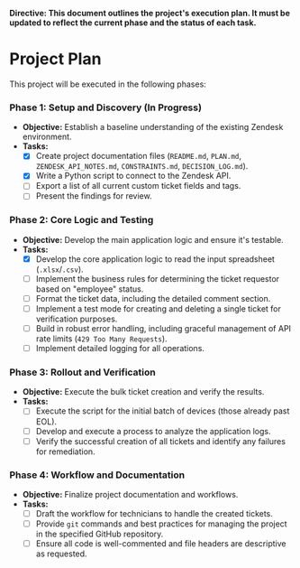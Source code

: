 **Directive: This document outlines the project's execution plan. It must be updated to reflect the current phase and the status of each task.**

# Project Plan

This project will be executed in the following phases:

### Phase 1: Setup and Discovery (In Progress)

*   **Objective:** Establish a baseline understanding of the existing Zendesk environment.
*   **Tasks:**
    *   [x] Create project documentation files (`README.md`, `PLAN.md`, `ZENDESK_API_NOTES.md`, `CONSTRAINTS.md`, `DECISION_LOG.md`).
    *   [x] Write a Python script to connect to the Zendesk API.
    *   [ ] Export a list of all current custom ticket fields and tags.
    *   [ ] Present the findings for review.

### Phase 2: Core Logic and Testing

*   **Objective:** Develop the main application logic and ensure it's testable.
*   **Tasks:**
    *   [x] Develop the core application logic to read the input spreadsheet (`.xlsx`/`.csv`).
    *   [ ] Implement the business rules for determining the ticket requestor based on "employee" status.
    *   [ ] Format the ticket data, including the detailed comment section.
    *   [ ] Implement a test mode for creating and deleting a single ticket for verification purposes.
    *   [ ] Build in robust error handling, including graceful management of API rate limits (`429 Too Many Requests`).
    *   [ ] Implement detailed logging for all operations.

### Phase 3: Rollout and Verification

*   **Objective:** Execute the bulk ticket creation and verify the results.
*   **Tasks:**
    *   [ ] Execute the script for the initial batch of devices (those already past EOL).
    *   [ ] Develop and execute a process to analyze the application logs.
    *   [ ] Verify the successful creation of all tickets and identify any failures for remediation.

### Phase 4: Workflow and Documentation

*   **Objective:** Finalize project documentation and workflows.
*   **Tasks:**
    *   [ ] Draft the workflow for technicians to handle the created tickets.
    *   [ ] Provide `git` commands and best practices for managing the project in the specified GitHub repository.
    *   [ ] Ensure all code is well-commented and file headers are descriptive as requested.